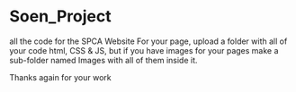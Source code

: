 # Soen_Project
all the code for the SPCA Website
For your page, upload a folder with all of your code html, CSS & JS, but if you have images for your pages make a sub-folder named Images with all of them inside it.

Thanks again for your work
